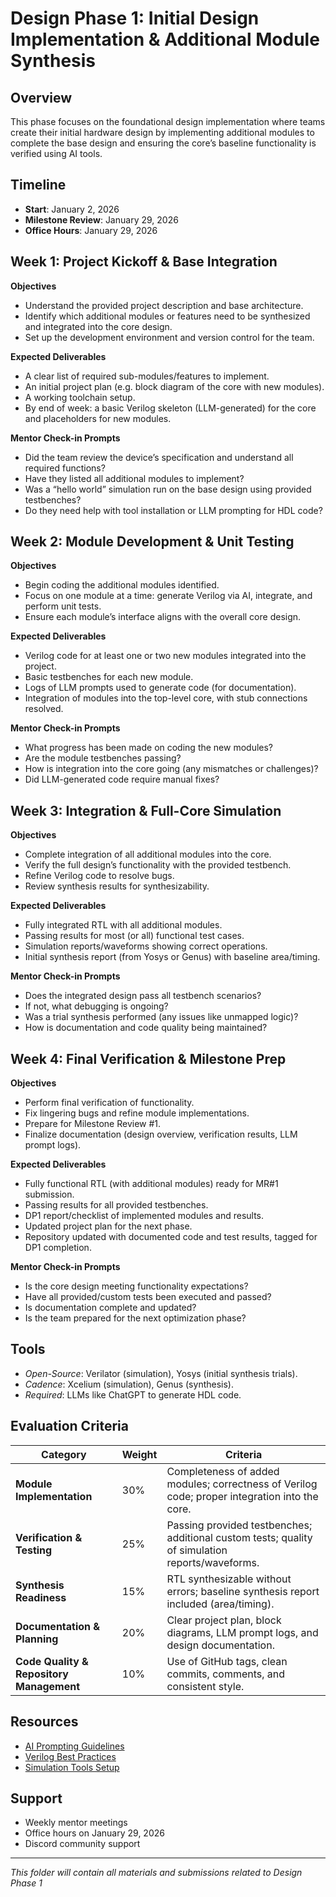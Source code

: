 # Design Phase 1: Initial Design Implementation & Additional Module Synthesis


## Overview
This phase focuses on the foundational design implementation where teams create their initial hardware design by implementing additional modules to complete the base design and ensuring the core’s baseline functionality is verified using AI tools.

## Timeline
- **Start**: January 2, 2026
- **Milestone Review**: January 29, 2026
- **Office Hours**: January 29, 2026


## Week 1: Project Kickoff & Base Integration
**Objectives**
- Understand the provided project description and base architecture.  
- Identify which additional modules or features need to be synthesized and integrated into the core design.  
- Set up the development environment and version control for the team.  

**Expected Deliverables**
- A clear list of required sub-modules/features to implement.  
- An initial project plan (e.g. block diagram of the core with new modules).  
- A working toolchain setup.  
- By end of week: a basic Verilog skeleton (LLM-generated) for the core and placeholders for new modules.  

**Mentor Check-in Prompts**
- Did the team review the device’s specification and understand all required functions?  
- Have they listed all additional modules to implement?  
- Was a “hello world” simulation run on the base design using provided testbenches?  
- Do they need help with tool installation or LLM prompting for HDL code?
  

## Week 2: Module Development & Unit Testing
**Objectives**
- Begin coding the additional modules identified.  
- Focus on one module at a time: generate Verilog via AI, integrate, and perform unit tests.  
- Ensure each module’s interface aligns with the overall core design.  

**Expected Deliverables**
- Verilog code for at least one or two new modules integrated into the project.  
- Basic testbenches for each new module.  
- Logs of LLM prompts used to generate code (for documentation).  
- Integration of modules into the top-level core, with stub connections resolved.  

**Mentor Check-in Prompts**
- What progress has been made on coding the new modules?  
- Are the module testbenches passing?  
- How is integration into the core going (any mismatches or challenges)?  
- Did LLM-generated code require manual fixes?  


## Week 3: Integration & Full-Core Simulation
**Objectives**
- Complete integration of all additional modules into the core.  
- Verify the full design’s functionality with the provided testbench.  
- Refine Verilog code to resolve bugs.  
- Review synthesis results for synthesizability.  

**Expected Deliverables**
- Fully integrated RTL with all additional modules.  
- Passing results for most (or all) functional test cases.  
- Simulation reports/waveforms showing correct operations.  
- Initial synthesis report (from Yosys or Genus) with baseline area/timing.  

**Mentor Check-in Prompts**
- Does the integrated design pass all testbench scenarios?  
- If not, what debugging is ongoing?  
- Was a trial synthesis performed (any issues like unmapped logic)?  
- How is documentation and code quality being maintained?  


## Week 4: Final Verification & Milestone Prep
**Objectives**
- Perform final verification of functionality.  
- Fix lingering bugs and refine module implementations.  
- Prepare for Milestone Review #1.  
- Finalize documentation (design overview, verification results, LLM prompt logs).  

**Expected Deliverables**
- Fully functional RTL (with additional modules) ready for MR#1 submission.  
- Passing results for all provided testbenches.  
- DP1 report/checklist of implemented modules and results.  
- Updated project plan for the next phase.  
- Repository updated with documented code and test results, tagged for DP1 completion.

**Mentor Check-in Prompts**
- Is the core design meeting functionality expectations?  
- Have all provided/custom tests been executed and passed?  
- Is documentation complete and updated?  
- Is the team prepared for the next optimization phase?  


## Tools
- *Open-Source*: Verilator (simulation), Yosys (initial synthesis trials).  
- *Cadence*: Xcelium (simulation), Genus (synthesis).  
- *Required*: LLMs like ChatGPT to generate HDL code.  

## Evaluation Criteria 

| Category                        | Weight | Criteria                                                                 |
|---------------------------------|--------|--------------------------------------------------------------------------|
| **Module Implementation**       | 30%    | Completeness of added modules; correctness of Verilog code; proper integration into the core. |
| **Verification & Testing**      | 25%    | Passing provided testbenches; additional custom tests; quality of simulation reports/waveforms. |
| **Synthesis Readiness**         | 15%    | RTL synthesizable without errors; baseline synthesis report included (area/timing). |
| **Documentation & Planning**    | 20%    | Clear project plan, block diagrams, LLM prompt logs, and design documentation. |
| **Code Quality & Repository Management** | 10% | Use of GitHub tags, clean commits, comments, and consistent style. |


## Resources
- [AI Prompting Guidelines](../../docs/ai-guides/)
- [Verilog Best Practices](../../docs/getting-started/)
- [Simulation Tools Setup](../../docs/getting-started/local-setup.md)

## Support
- Weekly mentor meetings
- Office hours on January 29, 2026
- Discord community support

---

*This folder will contain all materials and submissions related to Design Phase 1*
